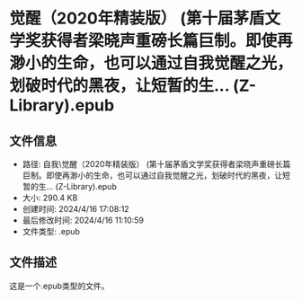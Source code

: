 ﻿# 觉醒（2020年精装版） (第十届茅盾文学奖获得者梁晓声重磅长篇巨制。即使再渺小的生命，也可以通过自我觉醒之光，划破时代的黑夜，让短暂的生... (Z-Library).epub

## 文件信息
- 路径: 自我\觉醒（2020年精装版） (第十届茅盾文学奖获得者梁晓声重磅长篇巨制。即使再渺小的生命，也可以通过自我觉醒之光，划破时代的黑夜，让短暂的生... (Z-Library).epub
- 大小: 290.4 KB
- 创建时间: 2024/4/16 17:08:12
- 最后修改时间: 2024/4/16 11:10:59
- 文件类型: .epub

## 文件描述
这是一个.epub类型的文件。

